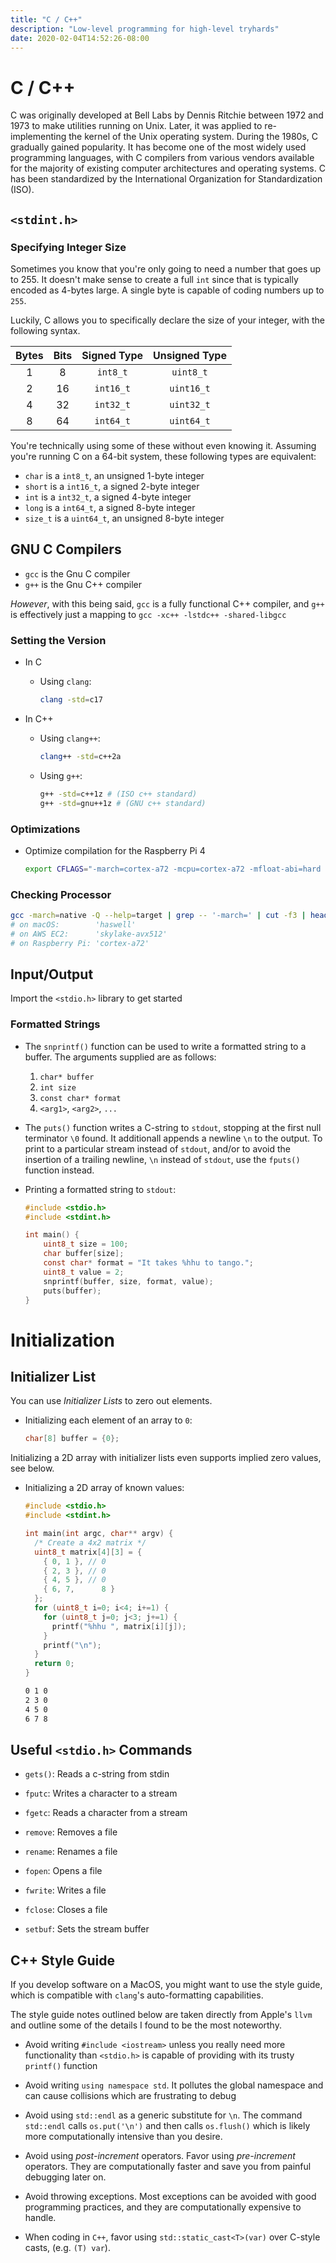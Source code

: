 ```yaml
---
title: "C / C++"
description: "Low-level programming for high-level tryhards"
date: 2020-02-04T14:52:26-08:00
---
```


# C / C++

C was originally developed at Bell Labs by Dennis Ritchie between 1972 and 1973 to make utilities running on Unix. Later, it was applied to re-implementing the kernel of the Unix operating system. During the 1980s, C gradually gained popularity. It has become one of the most widely used programming languages, with C compilers from various vendors available for the majority of existing computer architectures and operating systems. C has been standardized by the International Organization for Standardization (ISO).

## `<stdint.h>`

### Specifying Integer Size

Sometimes you know that you're only going to need a number that goes up to 255. It doesn't make sense to create a full `int` since that is typically encoded as 4-bytes large. A single byte is capable of coding numbers up to `255`.

Luckily, C allows you to specifically declare the size of your integer, with the following syntax.

|Bytes|Bits|Signed Type|Unsigned Type|
|:---:|:---:|:---:|:---:|
|1|8|`int8_t`|`uint8_t`|
|2|16|`int16_t`|`uint16_t`|
|4|32|`int32_t`|`uint32_t`|
|8|64|`int64_t`|`uint64_t`|

You're technically using some of these without even knowing it. Assuming you're running C on a 64-bit system, these following types are equivalent:

* `char` is a `int8_t`, an unsigned 1-byte integer
* `short` is a `int16_t`, a signed 2-byte integer
* `int` is a `int32_t`, a signed 4-byte integer
* `long` is a `int64_t`, a signed 8-byte integer
* `size_t` is a `uint64_t`, an unsigned 8-byte integer

## GNU C Compilers

* `gcc` is the Gnu C compiler
* `g++` is the Gnu C++ compiler

*However*, with this being said, `gcc` is a fully functional C++ compiler, and `g++` is effectively just a mapping to `gcc -xc++ -lstdc++ -shared-libgcc`


### Setting the Version

* In C

  * Using `clang`:

    ```sh
    clang -std=c17
    ```

* In C++

  * Using `clang++`:

    ```sh
    clang++ -std=c++2a
    ```

  * Using `g++`:

    ```sh
    g++ -std=c++1z # (ISO c++ standard)
    g++ -std=gnu++1z # (GNU c++ standard)
    ```

### Optimizations

* Optimize compilation for the Raspberry Pi 4

  ```sh
  export CFLAGS="-march=cortex-a72 -mcpu=cortex-a72 -mfloat-abi=hard -mfpu=neon-fp-armv8 -mneon-for-64bits"
  ```

### Checking Processor

  ```sh
  gcc -march=native -Q --help=target | grep -- '-march=' | cut -f3 | head -n 1
  # on macOS:        'haswell'
  # on AWS EC2:      'skylake-avx512'
  # on Raspberry Pi: 'cortex-a72'
  ```

## Input/Output

Import the `<stdio.h>` library to get started

### Formatted Strings

* The `snprintf()` function can be used to write a formatted string to a buffer. The arguments supplied are as follows:
  1. `char* buffer`
  2. `int size`
  3. `const char* format`
  4. `<arg1>`, `<arg2>`, `...`

* The `puts()` function writes a C-string to `stdout`, stopping at the first null terminator `\0` found. It additionall appends a newline `\n` to the output. To print to a particular stream instead of `stdout`, and/or to avoid the insertion of a trailing newline, `\n` instead of `stdout`, use the `fputs()` function instead.

* Printing a formatted string to `stdout`:

  ```c
  #include <stdio.h>
  #include <stdint.h>

  int main() {
      uint8_t size = 100;
      char buffer[size];
      const char* format = "It takes %hhu to tango.";
      uint8_t value = 2;
      snprintf(buffer, size, format, value);
      puts(buffer);
  }
  ```

# Initialization


## Initializer List

You can use *Initializer Lists* to zero out elements.

* Initializing each element of an array to `0`:

  ```c
  char[8] buffer = {0};
  ```

Initializing a 2D array with initializer lists even supports implied zero values, see below.

* Initializing a 2D array of known values:

  ```c
  #include <stdio.h>
  #include <stdint.h>

  int main(int argc, char** argv) {
    /* Create a 4x2 matrix */
    uint8_t matrix[4][3] = {
      { 0, 1 }, // 0
      { 2, 3 }, // 0
      { 4, 5 }, // 0
      { 6, 7,      8 }
    };
    for (uint8_t i=0; i<4; i+=1) {
      for (uint8_t j=0; j<3; j+=1) {
        printf("%hhu ", matrix[i][j]);
      }
      printf("\n");
    }
    return 0;
  }
  ```

  ```txt
  0 1 0 
  2 3 0 
  4 5 0 
  6 7 8 
  ```

## Useful `<stdio.h>` Commands

* `gets()`: Reads a c-string from stdin

* `fputc`: Writes a character to a stream

* `fgetc`: Reads a character from a stream

* `remove`: Removes a file

* `rename`: Renames a file

* `fopen`: Opens a file

* `fwrite`: Writes a file

* `fclose`: Closes a file

* `setbuf`: Sets the stream buffer

## C++ Style Guide

If you develop software on a MacOS, you might want to use the style guide, which is compatible with `clang`'s auto-formatting capabilities.

The style guide notes outlined below are taken directly from Apple's `llvm` and outline some of the details I found to be the most noteworthy.

* Avoid writing `#include <iostream>` unless you really need more functionality than `<stdio.h>` is capable of providing with its trusty `printf()` function

* Avoid writing `using namespace std`. It pollutes the global namespace and can cause collisions which are frustrating to debug

* Avoid using `std::endl` as a generic substitute for `\n`. The command `std::endl` calls `os.put('\n')` and then calls `os.flush()` which is likely more computationally intensive than you desire.

* Avoid using *post-increment* operators. Favor using *pre-increment* operators. They are computationally faster and save you from painful debugging later on.

* Avoid throwing exceptions. Most exceptions can be avoided with good programming practices, and they are computationally expensive to handle.

* When coding in `C++`, favor using `std::static_cast<T>(var)` over C-style casts, (e.g. `(T) var`).


